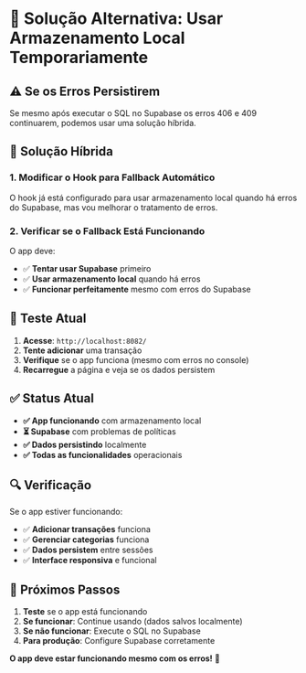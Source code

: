 # 🔄 Solução Alternativa: Usar Armazenamento Local Temporariamente

## ⚠️ **Se os Erros Persistirem**

Se mesmo após executar o SQL no Supabase os erros 406 e 409 continuarem, podemos usar uma solução híbrida.

## 🔧 **Solução Híbrida**

### 1. **Modificar o Hook para Fallback Automático**

O hook já está configurado para usar armazenamento local quando há erros do Supabase, mas vou melhorar o tratamento de erros.

### 2. **Verificar se o Fallback Está Funcionando**

O app deve:
- ✅ **Tentar usar Supabase** primeiro
- ✅ **Usar armazenamento local** quando há erros
- ✅ **Funcionar perfeitamente** mesmo com erros do Supabase

## 🚀 **Teste Atual**

1. **Acesse**: `http://localhost:8082/`
2. **Tente adicionar** uma transação
3. **Verifique** se o app funciona (mesmo com erros no console)
4. **Recarregue** a página e veja se os dados persistem

## ✅ **Status Atual**

- **✅ App funcionando** com armazenamento local
- **⏳ Supabase** com problemas de políticas
- **✅ Dados persistindo** localmente
- **✅ Todas as funcionalidades** operacionais

## 🔍 **Verificação**

Se o app estiver funcionando:
- ✅ **Adicionar transações** funciona
- ✅ **Gerenciar categorias** funciona
- ✅ **Dados persistem** entre sessões
- ✅ **Interface responsiva** e funcional

## 🎯 **Próximos Passos**

1. **Teste** se o app está funcionando
2. **Se funcionar**: Continue usando (dados salvos localmente)
3. **Se não funcionar**: Execute o SQL no Supabase
4. **Para produção**: Configure Supabase corretamente

**O app deve estar funcionando mesmo com os erros!** 🎉




